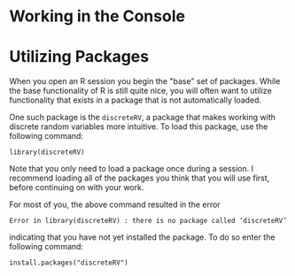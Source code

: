 # Working in the Console



# Utilizing Packages

When you open an R session you begin the "base" set of packages. While the base functionality of R is still quite nice, you will often want to utilize functionality that exists in a package that is not automatically loaded. 

One such package is the `discreteRV`, a package that makes working with discrete random variables more intuitive. To load this package, use the following command:

```{r}
library(discreteRV)
```

Note that you only need to load a package once during a session. I recommend loading all of the packages you think that you will use first, before continuing on with your work.

For most of you, the above command resulted in the error

```{r}
Error in library(discreteRV) : there is no package called ‘discreteRV’
```

indicating that you have not yet installed the package. To do so enter the following command:

```{r}
install.packages("discreteRV")
```
